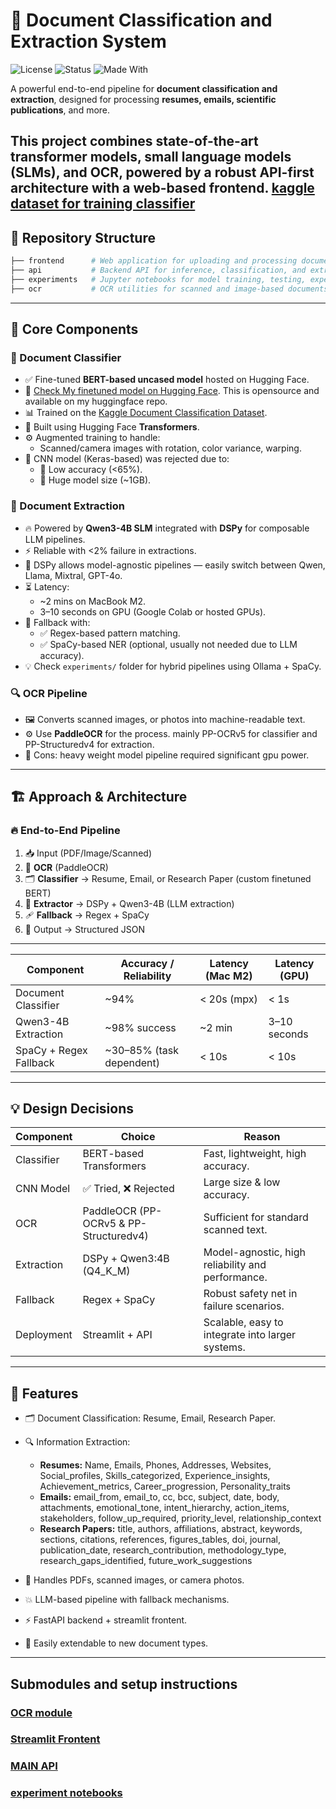# 📄 Document Classification and Extraction System

![License](https://img.shields.io/badge/license-MIT-green)
![Status](https://img.shields.io/badge/status-active-brightgreen)
![Made With](https://img.shields.io/badge/Made%20with-💙%20Transformers%20%26%20DSPy-blue)

A powerful end-to-end pipeline for **document classification and extraction**, designed for processing **resumes, emails, scientific publications**, and more.

This project combines **state-of-the-art transformer models**, **small language models (SLMs)**, and **OCR**, powered by a robust API-first architecture with a web-based frontend.
[kaggle dataset for training classifier](https://www.kaggle.com/datasets/ritvik1909/document-classification-dataset)
---

## 📁 Repository Structure
```bash
├── frontend      # Web application for uploading and processing documents
├── api           # Backend API for inference, classification, and extraction
├── experiments   # Jupyter notebooks for model training, testing, experiments
├── ocr           # OCR utilities for scanned and image-based documents
```
___
## 🚀 Core Components

### 📑 Document Classifier

- ✅ Fine-tuned **BERT-based uncased model** hosted on Hugging Face.
- 🔗 [Check My finetuned model on Hugging Face](https://huggingface.co/visithck/Bert-Based-Docu-classify). This is opensource and available on my huggingface repo.
- 📊 Trained on the [Kaggle Document Classification Dataset](https://www.kaggle.com/datasets/ritvik1909/document-classification-dataset).
- 🧠 Built using Hugging Face **Transformers**.
- ⚙️ Augmented training to handle:
  - Scanned/camera images with rotation, color variance, warping.
- 🚫 CNN model (Keras-based) was rejected due to:
  - 🔸 Low accuracy (<65%).
  - 🔸 Huge model size (~1GB).

### 📄 Document Extraction

- 🔥 Powered by **Qwen3-4B SLM** integrated with **DSPy** for composable LLM pipelines.
- ⚡ Reliable with <2% failure in extractions.
- 🔗 DSPy allows model-agnostic pipelines — easily switch between Qwen, Llama, Mixtral, GPT-4o.
- ⏳ Latency:
  - ~2 mins on MacBook M2.
  - 3–10 seconds on GPU (Google Colab or hosted GPUs).
- 🧠 Fallback with:
  - ✅ Regex-based pattern matching.
  - ✅ SpaCy-based NER (optional, usually not needed due to LLM accuracy).
- 💡 Check `experiments/` folder for hybrid pipelines using Ollama + SpaCy.

### 🔍 OCR Pipeline

- 🖼️ Converts scanned images, or photos into machine-readable text.
- ⚙️ Use **PaddleOCR** for the process. mainly PP-OCRv5 for classifier and PP-Structuredv4 for extraction.
- 🚫 Cons: heavy weight model pipeline required significant gpu power.

---

## 🏗️ Approach & Architecture

### 🔥 End-to-End Pipeline

1. 📥 Input (PDF/Image/Scanned)
2. 🔎 **OCR** (PaddleOCR)
3. 🗂️ **Classifier** → Resume, Email, or Research Paper (custom finetuned BERT)
4. 📄 **Extractor** → DSPy + Qwen3-4B (LLM extraction)
5. 🩹 **Fallback** → Regex + SpaCy
6. 🚀 Output → Structured JSON

___

| Component              | Accuracy / Reliability  | Latency (Mac M2) | Latency (GPU)  |
|----------------------- |------------------------ |------------------|----------------|
| Document Classifier    | ~94%                    | < 20s   (mpx)    | < 1s           |
| Qwen3-4B Extraction    | ~98% success            | ~2 min           | 3–10 seconds   |
| SpaCy + Regex Fallback | ~30–85% (task dependent)| < 10s            | < 10s          |

___

## 💡 Design Decisions

| Component       | Choice                            | Reason                                                     |
|-----------------|-----------------------------------|------------------------------------------------------------|
| Classifier      | BERT-based Transformers           | Fast, lightweight, high accuracy.                          |
| CNN Model       | ✅ Tried, ❌ Rejected              | Large size & low accuracy.                                 |
| OCR             | PaddleOCR (PP-OCRv5 & PP-Structuredv4)       | Sufficient for standard scanned text.                      |
| Extraction      | DSPy + Qwen3:4B (Q4_K_M)                  | Model-agnostic, high reliability and performance.                          |
| Fallback        | Regex + SpaCy                     | Robust safety net in failure scenarios.                    |
| Deployment      | Streamlit + API      | Scalable, easy to integrate into larger systems.           |

___

## 🌟 Features

- 🗂️ Document Classification: Resume, Email, Research Paper.
- 🔍 Information Extraction:
  - **Resumes:** Name, Emails, Phones, Addresses, Websites, Social_profiles, Skills_categorized, Experience_insights, Achievement_metrics, Career_progression, Personality_traits
  - **Emails:** email_from, email_to, cc, bcc, subject, date, body, attachments, emotional_tone, intent_hierarchy, action_items, stakeholders, follow_up_required, priority_level, relationship_context
  - **Research Papers:**  title, authors, affiliations, abstract, keywords, sections, citations, references, figures_tables, doi, journal, publication_date, research_contribution, methodology_type, research_gaps_identified, future_work_suggestions

- 📄 Handles PDFs, scanned images, or camera photos.
- 💥 LLM-based pipeline with fallback mechanisms.
- ⚡ FastAPI backend + streamlit frontent.
- 🔧 Easily extendable to new document types.

___

## Submodules and setup instructions
### [OCR module](ocr/readme.md)
### [Streamlit Frontent](frontend/README.md)
### [MAIN API](api/README.md)
### [experiment notebooks](experiments/README.md)